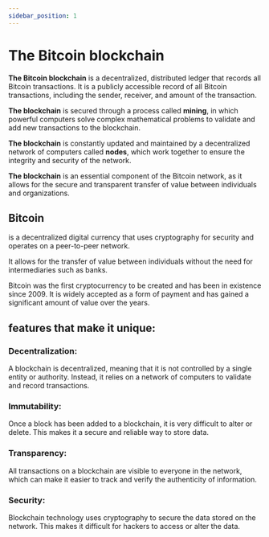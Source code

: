 ```yaml
---
sidebar_position: 1
---
```


# The Bitcoin blockchain 

**The Bitcoin blockchain** is a decentralized, distributed ledger that records all Bitcoin transactions. It is a publicly accessible record of all Bitcoin transactions, including the sender, receiver, and amount of the transaction. 

**The blockchain** is secured through a process called **mining**, in which powerful computers solve complex mathematical problems to validate and add new transactions to the blockchain. 

**The blockchain** is constantly updated and maintained by a decentralized network of computers called **nodes**, which work together to ensure the integrity and security of the network.

**The blockchain** is an essential component of the Bitcoin network, as it allows for the secure and transparent transfer of value between individuals and organizations.


## Bitcoin 

is a decentralized digital currency that uses cryptography for security and operates on a peer-to-peer network. 

It allows for the transfer of value between individuals without the need for intermediaries such as banks.

Bitcoin was the first cryptocurrency to be created and has been in existence since 2009. It is widely accepted as a form of payment and has gained a significant amount of value over the years.

## features that make it unique:

### Decentralization:
A blockchain is decentralized, meaning that it is not controlled by a single entity or authority. Instead, it relies on a network of computers to validate and record transactions.

### Immutability:
Once a block has been added to a blockchain, it is very difficult to alter or delete. This makes it a secure and reliable way to store data.

### Transparency:

All transactions on a blockchain are visible to everyone in the network, which can make it easier to track and verify the authenticity of information.

### Security:

Blockchain technology uses cryptography to secure the data stored on the network. This makes it difficult for hackers to access or alter the data.